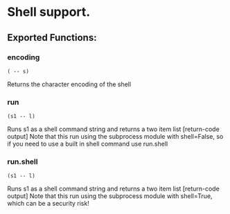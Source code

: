 
# Shell support.
## Exported Functions:

### encoding
`( -- s)`

Returns the character encoding of the shell


### run
`(s1 -- l)`

Runs s1 as a shell command string and returns a two item list [return-code output]
Note that this run using the subprocess module with shell=False,
so if you need to use a built in shell command use run.shell


### run.shell
`(s1 -- l)`

Runs s1 as a shell command string and returns a two item list [return-code output]
Note that this run using the subprocess module with shell=True, which can be a security risk!


